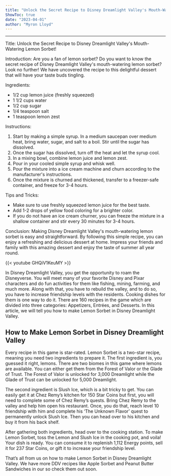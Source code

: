 ```yaml
---
title: "Unlock the Secret Recipe to Disney Dreamlight Valley's Mouth-Watering Lemon Sorbet!"
ShowToc: true 
date: "2023-04-01"
author: "Myron Lloyd"
---
```

*****
Title: Unlock the Secret Recipe to Disney Dreamlight Valley's Mouth-Watering Lemon Sorbet!

Introduction:
Are you a fan of lemon sorbet? Do you want to know the secret recipe of Disney Dreamlight Valley's mouth-watering lemon sorbet? Look no further! We have uncovered the recipe to this delightful dessert that will have your taste buds tingling.

Ingredients:
- 1/2 cup lemon juice (freshly squeezed)
- 1 1/2 cups water
- 1/2 cup sugar
- 1/4 teaspoon salt
- 1 teaspoon lemon zest

Instructions:
1. Start by making a simple syrup. In a medium saucepan over medium heat, bring water, sugar, and salt to a boil. Stir until the sugar has dissolved.
2. Once the sugar has dissolved, turn off the heat and let the syrup cool.
3. In a mixing bowl, combine lemon juice and lemon zest.
4. Pour in your cooled simple syrup and whisk well.
5. Pour the mixture into a ice cream machine and churn according to the manufacturer's instructions.
6. Once the mixture is churned and thickened, transfer to a freezer-safe container, and freeze for 3-4 hours.

Tips and Tricks:
- Make sure to use freshly squeezed lemon juice for the best taste.
- Add 1-2 drops of yellow food coloring for a brighter color.
- If you do not have an ice cream churner, you can freeze the mixture in a shallow container and stir every 30 minutes for 3-4 hours.

Conclusion:
Making Disney Dreamlight Valley's mouth-watering lemon sorbet is easy and straightforward. By following this simple recipe, you can enjoy a refreshing and delicious dessert at home. Impress your friends and family with this amazing dessert and enjoy the taste of summer all year round.

{{< youtube GHQiV1KeuMY >}} 



In Disney Dreamlight Valley, you get the opportunity to roam the Disneyverse. You will meet many of your favorite Disney and Pixar characters and do fun activities for them like fishing, mining, farming, and much more. Along with that, you have to rebuild the valley, and to do so, you have to increase friendship levels with the residents. Cooking dishes for them is one way to do it. There are 160 recipes in the game which are divided into three categories: Appetizers, Entrées, and Desserts. In this article, we will tell you how to make Lemon Sorbet in Disney Dreamlight Valley.
 
## How to Make Lemon Sorbet in Disney Dreamlight Valley
 

 
Every recipe in this game is star-rated. Lemon Sorbet is a two-star recipe, meaning you need two ingredients to prepare it. The first ingredient is, you guessed it right, lemons. There are two biomes in this game where lemons are available. You can either get them from the Forest of Valor or the Glade of Trust. The Forest of Valor is unlocked for 3,000 Dreamlight while the Glade of Trust can be unlocked for 5,000 Dreamlight.
 
The second ingredient is Slush Ice, which is a bit tricky to get. You can easily get it at Chez Remy’s kitchen for 150 Star Coins but first, you will need to complete some of Chez Remy’s quests. Bring Chez Remy to the valley and help him open his restaurant. Once, you do that, reach level 10 friendship with him and complete his ‘The Unknown Flavor’ quest to permanently unlock Slush Ice. Then you can head over to his kitchen and buy it from his back shelf.
 
After gathering both ingredients, head over to the cooking station. To make Lemon Sorbet, toss the Lemon and Slush Ice in the cooking pot, and voila! Your dish is ready. You can consume it to replenish 1,112 Energy points, sell it for 237 Star Coins, or gift it to increase your friendship level.
 
That’s all from us on how to make Lemon Sorbet in Disney Dreamlight Valley. We have more DDV recipes like Apple Sorbet and Peanut Butter Sandwiches in our so check them out soon.





